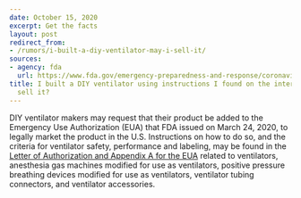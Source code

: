 ```yaml
---
date: October 15, 2020
excerpt: Get the facts
layout: post
redirect_from:
- /rumors/i-built-a-diy-ventilator-may-i-sell-it/
sources:
- agency: fda
  url: https://www.fda.gov/emergency-preparedness-and-response/coronavirus-disease-2019-covid-19/coronavirus-disease-2019-covid-19-frequently-asked-questions
title: I built a DIY ventilator using instructions I found on the internet. May I
  sell it?
---
```


DIY ventilator makers may request that their product be added to the Emergency Use Authorization (EUA) that FDA issued on March 24, 2020, to legally market the product in the U.S. Instructions on how to do so, and the criteria for ventilator safety, performance and labeling, may be found in the [Letter of Authorization and Appendix A for the EUA](https://www.fda.gov/medical-devices/emergency-situations-medical-devices/emergency-use-authorizations#covid19ventilators) related to ventilators, anesthesia gas machines modified for use as ventilators, positive pressure breathing devices modified for use as ventilators, ventilator tubing connectors, and ventilator accessories.